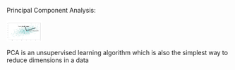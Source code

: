 Principal Component Analysis:

<img src="assets/README-d2036605.png" width=80>

PCA is an unsupervised learning algorithm which is also the simplest way to reduce dimensions in a data
